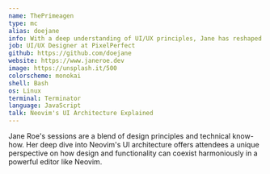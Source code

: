 ```yaml
---
name: ThePrimeagen
type: mc
alias: doejane
info: With a deep understanding of UI/UX principles, Jane has reshaped Neovim's UI.
job: UI/UX Designer at PixelPerfect
github: https://github.com/doejane
website: https://www.janeroe.dev
image: https://unsplash.it/500
colorscheme: monokai
shell: Bash
os: Linux
terminal: Terminator
language: JavaScript
talk: Neovim's UI Architecture Explained
---
```


Jane Roe's sessions are a blend of design principles and technical know-how. Her deep dive into Neovim's UI architecture offers attendees a unique perspective on how design and functionality can coexist harmoniously in a powerful editor like Neovim.
